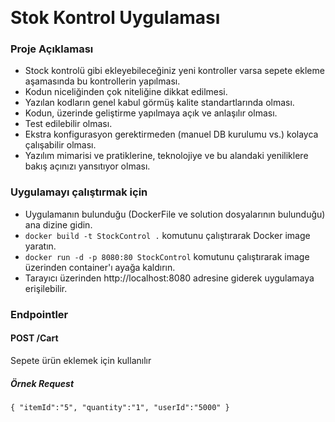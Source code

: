 ﻿﻿
# Stok Kontrol Uygulaması

### Proje Açıklaması

- Stock kontrolü gibi ekleyebileceğiniz yeni kontroller varsa sepete ekleme aşamasında bu kontrollerin yapılması.
- Kodun niceliğinden çok niteliğine dikkat edilmesi.
- Yazılan kodların genel kabul görmüş kalite standartlarında olması.
- Kodun, üzerinde geliştirme yapılmaya açık ve anlaşılır olması.
- Test edilebilir olması.
- Ekstra konfigurasyon gerektirmeden (manuel DB kurulumu vs.) kolayca çalışabilir olması.
- Yazılım mimarisi ve pratiklerine, teknolojiye ve bu alandaki yeniliklere bakış açınızı yansıtıyor olması.

### Uygulamayı çalıştırmak için
 - Uygulamanın bulunduğu (DockerFile ve solution dosyalarının bulunduğu) ana dizine gidin.
 - `docker build -t StockControl .` komutunu çalıştırarak Docker image yaratın.
 - `docker run -d -p 8080:80 StockControl` komutunu çalıştırarak image üzerinden container'ı ayağa kaldırın.
 - Tarayıcı üzerinden http://localhost:8080 adresine giderek uygulamaya erişilebilir.

### Endpointler
#### POST /Cart
Sepete ürün eklemek için kullanılır

##### Örnek Request
`{
"itemId":"5",
"quantity":"1",
"userId":"5000"
}`